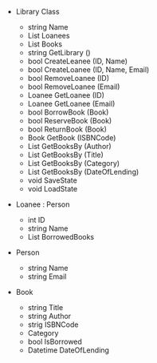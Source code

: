 + Library Class
	+ string Name
	+ List Loanees
	+ List Books
	+ string GetLibrary ()
	+ bool CreateLeanee (ID, Name)
	+ bool CreateLoanee (ID, Name, Email)
	+ bool RemoveLoanee (ID)
	+ bool RemoveLoanee (Email)
	+ Loanee GetLoanee (ID)
	+ Loanee GetLoanee (Email)
	+ bool BorrowBook (Book)
	+ bool ReserveBook (Book)
	+ bool ReturnBook (Book)
	+ Book GetBook (ISBNCode)
	+ List GetBooksBy (Author)
	+ List GetBooksBy (Title)
	+ List GetBooksBy (Category)
	+ List GetBooksBy (DateOfLending)
	+ void SaveState
	+ void LoadState

+ Loanee : Person
	+ int ID
	+ string Name
	+ List BorrowedBooks

+ Person
	+ string Name
	+ string Email
	
+ Book
	+ string Title
	+ string Author
	+ strig ISBNCode
	+ Category
	+ bool IsBorrowed
	+ Datetime DateOfLending
